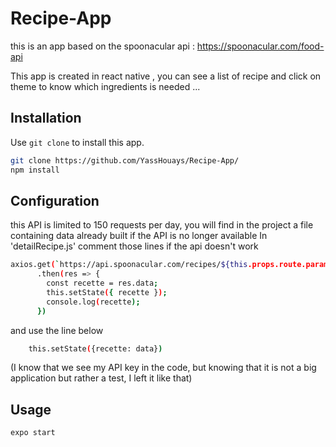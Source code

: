 # Recipe-App

this is an app based on the spoonacular api : https://spoonacular.com/food-api

This app is created in react native , you can see a list of recipe and click on theme to know which ingredients is needed ... 

## Installation

Use `git clone` to install this app.

```bash
git clone https://github.com/YassHouays/Recipe-App/
npm install
```


## Configuration

this API is limited to 150 requests per day, you will find in the project a file containing data already built if the API is no longer available
In 'detailRecipe.js' comment those lines if the api doesn't work 
```bash
axios.get(`https://api.spoonacular.com/recipes/${this.props.route.params.item.id}/information?apiKey=bbf788cda4f34fcc8b58403847622e97`)
      .then(res => {
        const recette = res.data;
        this.setState({ recette });
        console.log(recette);
      })
```
and use the line below 
```bash
    this.setState({recette: data})

```
(I know that we see my API key in the code, but knowing that it is not a big application but rather a test, I left it like that) 

## Usage

```bash
expo start
```
